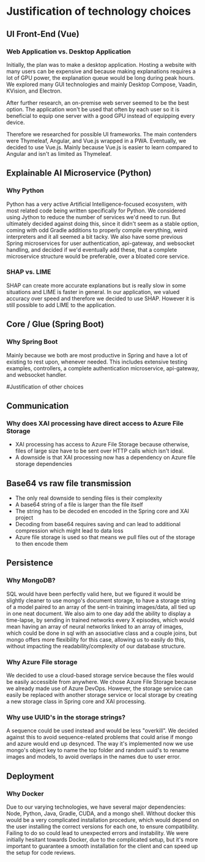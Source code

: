 # Justification of technology choices

## UI Front-End (Vue)
### Web Application vs. Desktop Application
Initially, the plan was to make a desktop application. Hosting a website with many users can be expensive and because making explanations requires a lot of GPU power, the explanation queue would be long during peak hours. We explored many GUI technologies and mainly Desktop Compose, Vaadin, KVision, and Electron.

After further research, an on-premise web server seemed to be the best option. The application won't be used that often by each user so it is beneficial to equip one server with a good GPU instead of equipping every device.

Therefore we researched for possible UI frameworks. The main contenders were Thymeleaf, Angular, and Vue.js wrapped in a PWA. Eventually, we decided to use Vue.js. Mainly because Vue.js is easier to learn compared to Angular and isn't as limited as Thymeleaf.

## Explainable AI Microservice (Python)
### Why Python
Python has a very active Artificial Intelligence-focused ecosystem, with most related code being written specifically for Python. We considered using Jython to reduce the number of services we'd need to run. But ultimately decided against doing this, since it didn't seem as a stable option, coming with odd Gradle additions to properly compile everything, weird interpreters and it all seemed a bit tacky. We also have some previous Spring microservices for user authentication, api-gateway, and websocket handling, and decided if we'd eventually add these, that a complete microservice structure would be preferable, over a bloated core service.

### SHAP vs. LIME
SHAP can create more accurate explanations but is really slow in some situations and LIME is faster in general. In our application, we valued accuracy over speed and therefore we decided to use SHAP. However it is still possible to add LIME to the application. 

## Core / Glue (Spring Boot)
### Why Spring Boot
Mainly because we both are most productive in Spring and have a lot of existing to rest upon, whenever needed. This includes extensive testing examples, controllers, a complete authentication microservice, api-gateway, and websocket handler.

#Justification of other choices

## Communication
### Why does XAI processing have direct access to Azure File Storage
* XAI processing has access to Azure File Storage because otherwise, files of large size have to be sent over HTTP calls which isn't ideal.
* A downside is that XAI processing now has a dependency on Azure file storage dependencies

## Base64 vs raw file transmission
* The only real downside to sending files is their complexity
* A base64 string of a file is larger than the file itself
* The string has to be decoded en encoded in the Spring core and XAI project
* Decoding from base64 requires saving and can lead to additional compression which might lead to data loss
* Azure file storage is used so that means we pull files out of the storage to then encode them


## Persistence

### Why MongoDB?
SQL would have been perfectly valid here, but we figured it would be slightly cleaner to use mongo's document storage, to have a storage string of a model paired to an array of the sent-in training images/data, all tied up in one neat document.
We also aim to one day add the ability to display a time-lapse, by sending in trained networks every X episodes, which would mean having an array of neural networks linked to an array of images, which could be done in sql with an associative class and a couple joins, but mongo offers more flexibility for this case, allowing us to easily do this, without impacting the readability/complexity of our database structure. 

### Why Azure File storage
We decided to use a cloud-based storage service because the files would be easily accessible from anywhere. We chose Azure File Storage because we already made use of Azure DevOps. However, the storage service can easily be replaced with another storage service or local storage by creating a new storage class in Spring core and XAI processing. 

### Why use UUID's in the storage strings?
A sequence could be used instead and would be less "overkill". We decided against this to avoid sequence-related problems that could arise if mongo and azure would end up desynced. The way it's implemented now we use mongo's object key to name the top folder and random uuid's to rename images and models, to avoid overlaps in the names due to user error.

## Deployment
### Why Docker
Due to our varying technologies, we have several major dependencies: Node, Python, Java, Gradle, CUDA, and a mongo shell. Without docker this would be a very complicated installation procedure, which would depend on the user installing the correct versions for each one, to ensure compatibility. Failing to do so could lead to unexpected errors and instability.
We were initially hesitant towards Docker, due to the complicated setup, but it's more important to guarantee a smooth installation for the client and can speed up the setup for code reviews.